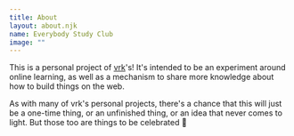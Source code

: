 ```yaml
---
title: About
layout: about.njk
name: Everybody Study Club
image: ""
---
```


This is a personal project of [vrk](https://github.com/vrk)'s! It's intended to be an experiment around online learning, as well as a mechanism to share more knowledge about how to build things on the web.

As with many of vrk's personal projects, there's a chance that this will just be a one-time thing, or an unfinished thing, or an idea that never comes to light. But those too are things to be celebrated 🎊
